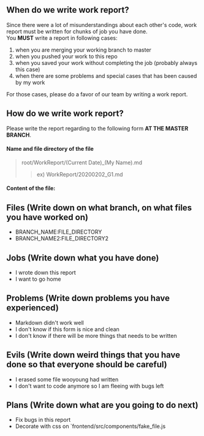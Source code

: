## When do we write work report?

Since there were a lot of misunderstandings about each other's code, work report must be written for chunks of job you have done.<br/>
You **MUST** write a report in following cases:
1. when you are merging your working branch to master
2. when you pushed your work to this repo
2. when you saved your work without completing the job (probably always this case)
3. when there are some problems and special cases that has been caused by my work

For those cases, please do a favor of our team by writing a work report.

## How do we write work report?

Please write the report regarding to the following form **AT THE MASTER BRANCH**.

#### Name and file directory of the file
> root/WorkReport/(Current Date)_(My Name).md
> > ex) WorkReport/20200202_G1.md

#### Content of the file:
## Files (Write down on what branch, on what files you have worked on)
- BRANCH_NAME:FILE_DIRECTORY
- BRANCH_NAME2:FILE_DIRECTORY2
## Jobs (Write down what you have done)
- I wrote down this report
- I want to go home
## Problems (Write down problems you have experienced)
- Markdown didn't work well
- I don't know if this form is nice and clean
- I don't know if there will be more things that needs to be written
## Evils (Write down weird things that you have done so that everyone should be careful)
- I erased some file wooyoung had written
- I don't want to code anymore so I am fleeing with bugs left
## Plans (Write down what are you going to do next)
- Fix bugs in this report
- Decorate with css on `frontend/src/components/fake_file.js

